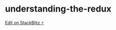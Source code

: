 # understanding-the-redux

[Edit on StackBlitz ⚡️](https://stackblitz.com/edit/understanding-the-redux)